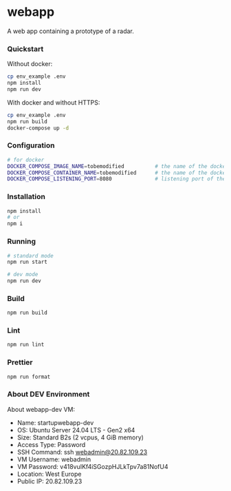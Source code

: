 # webapp

A web app containing a prototype of a radar.

### Quickstart

Without docker:

```bash
cp env_example .env
npm install
npm run dev
```

With docker and without HTTPS:

```bash
cp env_example .env
npm run build
docker-compose up -d
```

### Configuration

```bash
# for docker
DOCKER_COMPOSE_IMAGE_NAME=tobemodified          # the name of the docker image
DOCKER_COMPOSE_CONTAINER_NAME=tobemodified      # the name of the docker container
DOCKER_COMPOSE_LISTENING_PORT=8080              # listening port of the web app under docker
```

### Installation

```bash
npm install
# or
npm i
```

### Running

```bash
# standard mode
npm run start

# dev mode
npm run dev
```

### Build

```bash
npm run build
```

### Lint

```bash
npm run lint
```

### Prettier

```bash
npm run format
```

### About DEV Environment

About webapp-dev VM:

- Name: startupwebapp-dev
- OS: Ubuntu Server 24.04 LTS - Gen2 x64
- Size: Standard B2s (2 vcpus, 4 GiB memory)
- Access Type: Password
- SSH Command: ssh webadmin@20.82.109.23
- VM Username: webadmin
- VM Password: v418vuIKf4iSGozpHJLkTpv7a81NofU4
- Location: West Europe
- Public IP: 20.82.109.23
